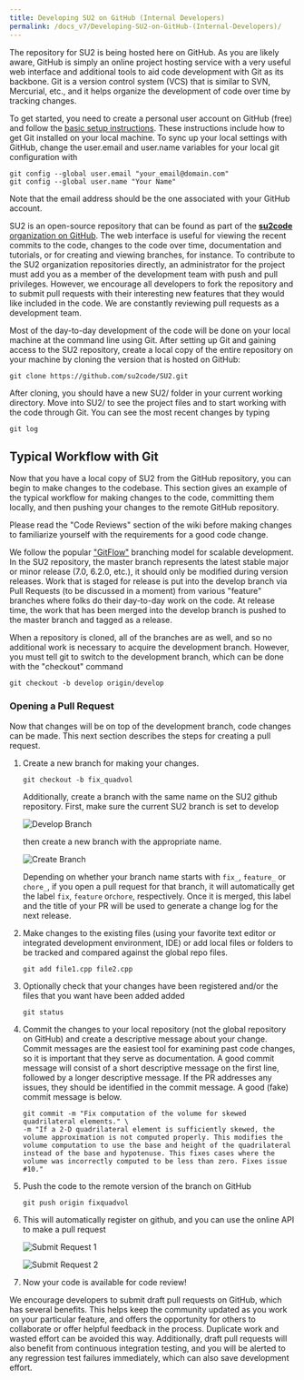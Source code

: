 ```yaml
---
title: Developing SU2 on GitHub (Internal Developers)
permalink: /docs_v7/Developing-SU2-on-GitHub-(Internal-Developers)/
---
```


The repository for SU2 is being hosted here on GitHub. As you are likely aware, GitHub is simply an online project hosting service with a very useful web interface and additional tools to aid code development with Git as its backbone. Git is a version control system (VCS) that is similar to SVN, Mercurial, etc., and it helps organize the development of code over time by tracking changes. 

To get started, you need to create a personal user account on GitHub (free) and follow the [basic setup instructions](https://help.github.com/articles/set-up-git). These instructions include how to get Git installed on your local machine. To sync up your local settings with GitHub, change the user.email and user.name variables for your local git configuration with
```
git config --global user.email "your_email@domain.com" 
git config --global user.name "Your Name"
```
Note that the email address should be the one associated with your GitHub account.

SU2 is an open-source repository that can be found as part of the [**su2code** organization on GitHub](https://github.com/su2code). The web interface is useful for viewing the recent commits to the code, changes to the code over time, documentation and tutorials, or for creating and viewing branches, for instance. To contribute to the SU2 organization repositories directly, an administrator for the project must add you as a member of the development team with push and pull privileges. However, we encourage all developers to fork the repository and to submit pull requests with their interesting new features that they would like included in the code. We are constantly reviewing pull requests as a development team.

Most of the day-to-day development of the code will be done on your local machine at the command line using Git. After setting up Git and gaining access to the SU2 repository, create a local copy of the entire repository on your machine by cloning the version that is hosted on GitHub:
```
git clone https://github.com/su2code/SU2.git
```
After cloning, you should have a new SU2/ folder in your current working directory. Move into SU2/ to see the project files and to start working with the code through Git. You can see the most recent changes by typing
```
git log
```

## Typical Workflow with Git

Now that you have a local copy of SU2 from the GitHub repository, you can begin to make changes to the codebase. This section gives an example of the typical workflow for making changes to the code, committing them locally, and then pushing your changes to the remote GitHub repository. 

Please read the "Code Reviews" section of the wiki before making changes to familiarize yourself with the requirements for a good code change.

We follow the popular ["GitFlow"](https://nvie.com/posts/a-successful-git-branching-model/) branching model for scalable development. In the SU2 repository, the master branch represents the latest stable major or minor release (7.0, 6.2.0, etc.), it should only be modified during version releases. Work that is staged for release is put into the develop branch via Pull Requests (to be discussed in a moment) from various "feature" branches where folks do their day-to-day work on the code. At release time, the work that has been merged into the develop branch is pushed to the master branch and tagged as a release.

When a repository is cloned, all of the branches are as well, and so no additional work is necessary to acquire the development branch. However, you must tell git to switch to the development branch, which can be done with the "checkout" command
 ``` 
 git checkout -b develop origin/develop
 ```
 
 
### Opening a Pull Request ###

Now that changes will be on top of the development branch, code changes can be made. This next section describes the steps for creating a pull request. 

1. Create a new branch for making your changes.
    ```
    git checkout -b fix_quadvol
    ```
   Additionally, create a branch with the same name on the SU2 github repository. First, make sure the current SU2 branch is set to develop

   ![Develop Branch](../../docs_files/pr_develop_branch.png)

   then create a new branch with the appropriate name.

   ![Create Branch](../../docs_files/pr_create_branch.png)
  
   Depending on whether your branch name starts with `fix_`, `feature_` or `chore_`, if you open a pull request for that branch, it will automatically get the label `fix`, `feature` or`chore`, respectively. Once it is merged, this label and the title of your PR will be used to generate a change log for the next release.
  
2. Make changes to the existing files (using your favorite text editor or integrated development environment, IDE) or add local files or folders to be tracked and compared against the global repo files.

    ```
    git add file1.cpp file2.cpp
    ```

3. Optionally check that your changes have been registered and/or the files that you want have been added added

    ```
    git status 
    ```

4. Commit the changes to your local repository (not the global repository on GitHub) and create a descriptive message about your change. Commit messages are the easiest tool for examining past code changes, so it is important that they serve as documentation. A good commit message will consist of a short descriptive message on the first line, followed by a longer descriptive message. If the PR addresses any issues, they should be identified in the commit message. A good (fake) commit message is below.

    ```
    git commit -m "Fix computation of the volume for skewed quadrilateral elements." \
    -m "If a 2-D quadrilateral element is sufficiently skewed, the volume approximation is not computed properly. This modifies the volume computation to use the base and height of the quadrilateral instead of the base and hypotenuse. This fixes cases where the volume was incorrectly computed to be less than zero. Fixes issue #10."
    ```


4. Push the code to the remote version of the branch on GitHub

    ```
    git push origin fixquadvol 
    ```

5. This will automatically register on github, and you can use the online API to make a pull request

   ![Submit Request 1](../../docs_files/pr_submit_request_1.png)

   ![Submit Request 2](../../docs_files/pr_submit_request_2.png)

6. Now your code is available for code review!

We encourage developers to submit draft pull requests on GitHub, which has several benefits. This helps keep the community updated as you work on your particular feature, and offers the opportunity for others to collaborate or offer helpful feedback in the process. Duplicate work and wasted effort can be avoided this way. Additionally, draft pull requests will also benefit from continuous integration testing, and you will be alerted to any regression test failures immediately, which can also save development effort.
